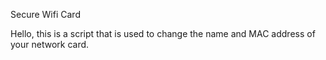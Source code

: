 Secure Wifi Card

Hello, this is a script that is used to change the name and MAC address of your network card.
